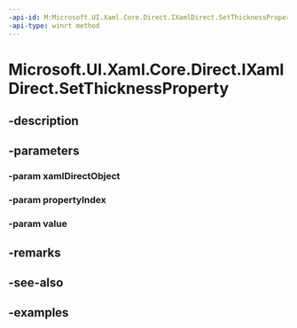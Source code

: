```yaml
---
-api-id: M:Microsoft.UI.Xaml.Core.Direct.IXamlDirect.SetThicknessProperty(Microsoft.UI.Xaml.Core.Direct.XamlDirectObject,Microsoft.UI.Xaml.Core.Direct.XamlPropertyIndex,Windows.UI.Xaml.Thickness)
-api-type: winrt method
---
```


<!-- Method syntax.
public void IXamlDirect.SetThicknessProperty(XamlDirectObject xamlDirectObject, XamlPropertyIndex propertyIndex, Thickness value)
-->

# Microsoft.UI.Xaml.Core.Direct.IXamlDirect.SetThicknessProperty

## -description

## -parameters
### -param xamlDirectObject

### -param propertyIndex

### -param value

## -remarks

## -see-also

## -examples

